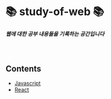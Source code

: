 # 📚 study-of-web 📚
##### 웹에 대한 공부 내용들을 기록하는 공간입니다

<br/>

## Contents
- [Javascript](https://github.com/leejiwon6315/study-of-web/tree/master/JavaScript)
- [React](https://github.com/leejiwon6315/study-of-web/tree/master/React)
